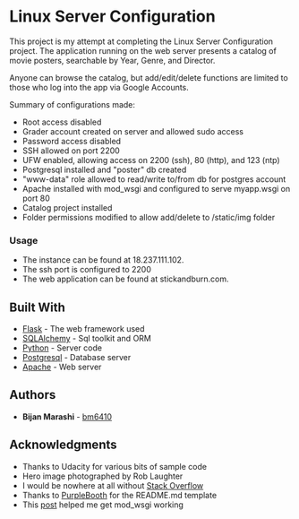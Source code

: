 # Linux Server Configuration

This project is my attempt at completing the Linux Server Configuration project.  The application running on the web server presents a catalog of movie posters, searchable by Year, Genre, and Director.

Anyone can browse the catalog, but add/edit/delete functions are limited to those who log into the
app via Google Accounts.

Summary of configurations made:
* Root access disabled
* Grader account created on server and allowed sudo access
* Password access disabled
* SSH allowed on port 2200
* UFW enabled, allowing access on 2200 (ssh), 80 (http), and 123 (ntp)
* Postgresql installed and "poster" db created
* "www-data" role allowed to read/write to/from db for postgres account
* Apache installed with mod_wsgi and configured to serve myapp.wsgi on port 80
* Catalog project installed
* Folder permissions modified to allow add/delete to /static/img folder


### Usage


* The instance can be found at 18.237.111.102.  
* The ssh port is configured to 2200
* The web application can be found at stickandburn.com.


## Built With

* [Flask](http://flask.pocoo.org/) - The web framework used
* [SQLAlchemy](https://www.sqlalchemy.org/) - Sql toolkit and ORM
* [Python](https://www.python.org/) - Server code
* [Postgresql](https://www.postgresql.org/) - Database server
* [Apache](https://httpd.apache.org/) - Web server

## Authors

* **Bijan Marashi** - [bm6410](https://github.com/bm6410)

## Acknowledgments

* Thanks to Udacity for various bits of sample code
* Hero image photographed by Rob Laughter
* I would be nowhere at all without [Stack Overflow](stackoverflow.com)
* Thanks to [PurpleBooth](https://gist.github.com/PurpleBooth) for the README.md template
* This [post](http://flask.pocoo.org/docs/1.0/deploying/mod_wsgi/) helped me get mod_wsgi working

